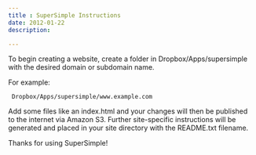 ```yaml
---
title : SuperSimple Instructions
date: 2012-01-22
description:

---
```


To begin creating a website, create a folder in     Dropbox/Apps/supersimple with the desired domain or subdomain name.

For example:

     Dropbox/Apps/supersimple/www.example.com

Add some files like an index.html and your changes will then be published to the internet via Amazon S3. Further site-specific instructions will be generated and placed in your site directory with the README.txt filename.

Thanks for using SuperSimple!
